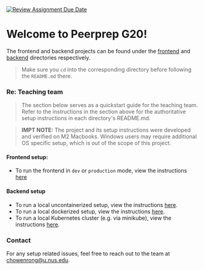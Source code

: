 [![Review Assignment Due Date](https://classroom.github.com/assets/deadline-readme-button-24ddc0f5d75046c5622901739e7c5dd533143b0c8e959d652212380cedb1ea36.svg)](https://classroom.github.com/a/6BOvYMwN)
# Welcome to Peerprep G20!
The frontend and backend projects can be found under the [frontend](./frontend) and [backend](./backend/) directories respectively.
> Make sure you `cd` into the corresponding directory before following the `README.md` there.

### Re: Teaching team
> The section below serves as a quickstart guide for the teaching team. Refer to the instructions in the section above for the authoritative setup instructions in each directory's README.md.

> **IMPT NOTE:** The project and its setup instructions were developed and verified on M2 Macbooks. Windows users may require additional OS specific setup, which is out of the scope of this project.

#### Frontend setup:
- To run the frontend in `dev` or `production` mode, view the instructions [here](./frontend/README.md)

#### Backend setup
- To run a local uncontainerized setup, view the instructions [here](./backend/README.md#development-setup-uncontainerized).
- To run a local dockerized setup, view the instructions [here](./backend/README.md#building-locally-with-docker).
- To run a local Kubernetes cluster (e.g. via minikube), view the instructions [here](./backend/deployment/README.md).

### Contact
For any setup related issues, feel free to reach out to the team at [chowenrong@u.nus.edu](mailto:chowenrong@u.nus.edu).
